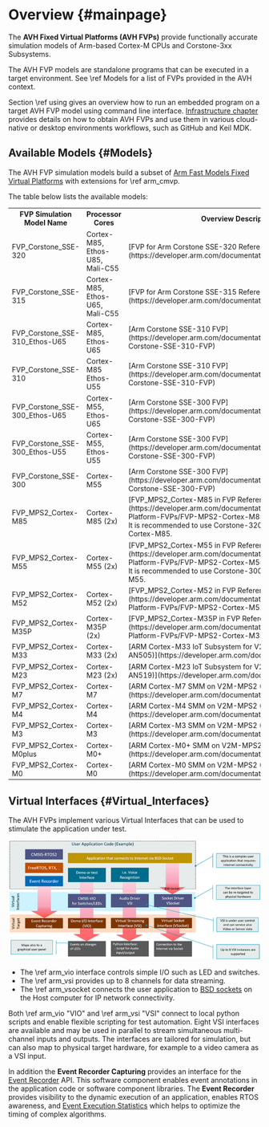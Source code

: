 # Overview {#mainpage}

The **AVH Fixed Virtual Platforms (AVH FVPs)** provide functionally accurate simulation models of Arm-based Cortex-M CPUs and Corstone-3xx Subsystems.

The AVH FVP models are standalone programs that can be executed in a target environment. See \ref Models for a list of FVPs provided in the AVH context.

Section \ref using gives an overview how to run an embedded program on a target AVH FVP model using command line interface. [Infrastructure chapter](../../infrastructure/html/index.html) provides details on how to obtain AVH FVPs and use them in various cloud-native or desktop environments workflows, such as GitHub and Keil MDK.

## Available Models {#Models}

The AVH FVP simulation models build a subset of [Arm Fast Models Fixed Virtual Platforms](https://developer.arm.com/tools-and-software/simulation-models/fixed-virtual-platforms) with extensions for \ref arm_cmvp.

The table below lists the available models:

<table>
<tr>
<th style="width:30%">FVP Simulation Model Name        </th><th style="width:16%">Processor Cores   </th><th>Overview Description    </th></tr>
<tr>
<td>FVP_Corstone_SSE-320     </td><td>Cortex-M85,<br/>Ethos-U85,<br/>Mali-C55   </td><td>[FVP for Arm Corstone SSE-320 Reference Guide](https://developer.arm.com/documentation/109760)  </td></tr>
<tr>
<td>FVP_Corstone_SSE-315     </td><td>Cortex-M85,<br/>Ethos-U65,<br/>Mali-C55   </td><td>[FVP for Arm Corstone SSE-315 Reference Guide](https://developer.arm.com/documentation/109395)  </td></tr>
<tr>
<td>FVP_Corstone_SSE-310_Ethos-U65   </td><td>Cortex-M85,<br/>Ethos-U65   </td><td>[Arm Corstone SSE-310 FVP](https://developer.arm.com/documentation/100966/latest/Arm--Corstone-SSE-310-FVP)  </td></tr>
<tr>
<td>FVP_Corstone_SSE-310     </td><td>Cortex-M85<br/>Ethos-U55   </td><td>[Arm Corstone SSE-310 FVP](https://developer.arm.com/documentation/100966/latest/Arm--Corstone-SSE-310-FVP)    </td></tr>
<tr>
<td>FVP_Corstone_SSE-300_Ethos-U65  </td><td>Cortex-M55,<br/>Ethos-U65   </td><td>[Arm Corstone SSE-300 FVP](https://developer.arm.com/documentation/100966/latest/Arm--Corstone-SSE-300-FVP)    </td></tr>
<tr>
<td>FVP_Corstone_SSE-300_Ethos-U55  </td><td>Cortex-M55,<br/>Ethos-U55   </td><td>[Arm Corstone SSE-300 FVP](https://developer.arm.com/documentation/100966/latest/Arm--Corstone-SSE-300-FVP)    </td></tr>
<tr>
<td>FVP_Corstone_SSE-300</td><td>Cortex-M55       </td><td>[Arm Corstone SSE-300 FVP](https://developer.arm.com/documentation/100966/latest/Arm--Corstone-SSE-300-FVP)    </td></tr>
<tr>
<td>FVP_MPS2_Cortex-M85      </td><td>Cortex-M85 (2x)  </td><td>[FVP_MPS2_Cortex-M85 in FVP Reference Guide](https://developer.arm.com/documentation/100966/latest/MPS2-Platform-FVPs/FVP-MPS2-Cortex-M85).<br/>
It is recommended to use Corstone-320/315/310 FVP models for Cortex-M85.    </td></tr>
<tr>
<td>FVP_MPS2_Cortex-M55      </td><td>Cortex-M55 (2x)  </td><td>[FVP_MPS2_Cortex-M55 in FVP Reference Guide](https://developer.arm.com/documentation/100966/latest/MPS2-Platform-FVPs/FVP-MPS2-Cortex-M55).<br/>
It is recommended to use Corstone-300 FVP models for Cortex-M55.    </td></tr>
<tr>
<td>FVP_MPS2_Cortex-M52      </td><td>Cortex-M52 (2x)  </td><td>[FVP_MPS2_Cortex-M52 in FVP Reference Guide](https://developer.arm.com/documentation/100966/latest/MPS2-Platform-FVPs/FVP-MPS2-Cortex-M52)  </td></tr>
<tr>
<td>FVP_MPS2_Cortex-M35P     </td><td>Cortex-M35P (2x) </td><td>[FVP_MPS2_Cortex-M35P in FVP Reference Guide](https://developer.arm.com/documentation/100966/latest/MPS2-Platform-FVPs/FVP-MPS2-Cortex-M35P) </td></tr>
<tr>
<td>FVP_MPS2_Cortex-M33      </td><td>Cortex-M33 (2x)  </td><td>[ARM Cortex-M33 IoT Subsystem for V2M-MPS2+ (AppNote AN505)](https://developer.arm.com/documentation/dai0505)    </td></tr>
<tr>
<td>FVP_MPS2_Cortex-M23      </td><td>Cortex-M23 (2x)  </td><td>[ARM Cortex-M23 IoT Subsystem for V2M-MPS2+ (AppNote AN519)](https://developer.arm.com/documentation/dai0519)    </td></tr>
<tr>
<td>FVP_MPS2_Cortex-M7       </td><td>Cortex-M7        </td><td>[ARM Cortex-M7 SMM on V2M-MPS2 (AppNote AN399)](https://developer.arm.com/documentation/dai0386)    </td></tr>
<tr>
<td>FVP_MPS2_Cortex-M4       </td><td>Cortex-M4        </td><td>[ARM Cortex-M4 SMM on V2M-MPS2 (AppNote AN386)](https://developer.arm.com/documentation/dai0386)    </td></tr>
<tr>
<td>FVP_MPS2_Cortex-M3       </td><td>Cortex-M3        </td><td>[ARM Cortex-M3 SMM on V2M-MPS2 (AppNote AN385)](https://developer.arm.com/documentation/dai0385)    </td></tr>
<tr>
<td>FVP_MPS2_Cortex-M0plus   </td><td>Cortex-M0+       </td><td>[ARM Cortex-M0+ SMM on V2M-MPS2 (AppNote AN383)](https://developer.arm.com/documentation/dai0383)   </td></tr>
<tr>
<td>FVP_MPS2_Cortex-M0       </td><td>Cortex-M0        </td><td>[ARM Cortex-M0 SMM on V2M-MPS2 (AppNote AN382)](https://developer.arm.com/documentation/dai0382)    </td></tr>
</table>

## Virtual Interfaces {#Virtual_Interfaces}

The AVH FVPs implement various Virtual Interfaces that can be used to stimulate the application under test.

![AVH Virtual Interfaces](./images/Virtual_Interfaces.png "FVPs with Virtual Interfaces")

 - The \ref arm_vio interface controls simple I/O such as LED and switches.
 - The \ref arm_vsi provides up to 8 channels for data streaming.
 - The \ref arm_vsocket connects the user application to [BSD sockets](https://en.wikipedia.org/wiki/Berkeley_sockets) on the Host computer for IP network connectivity.

Both \ref arm_vio "VIO" and \ref arm_vsi "VSI" connect to local python scripts and enable flexible scripting for test automation. Eight VSI interfaces are available and may be used in parallel to stream simultaneous multi-channel inputs and outputs. The interfaces are tailored for simulation, but can also map to physical target hardware, for example to a video camera as a VSI input.

In addition the **Event Recorder Capturing** provides an interface for the [Event Recorder](https://www.keil.com/pack/doc/compiler/EventRecorder/html/er_overview.html) API. This software component enables event annotations in the application code or software component libraries. The **Event Recorder** provides visibility to the dynamic execution of an application, enables RTOS awareness, and [Event Execution Statistics](https://www.keil.com/pack/doc/compiler/EventRecorder/html/group__Event__Execution__Statistic.html) which helps to optimize the timing of complex algorithms.

